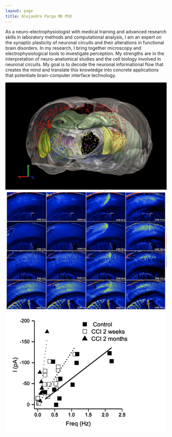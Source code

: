 ```yaml
---
layout: page
title: Alejandro Parga MD PhD
---
```


As a neuro-electrophysiologist with medical training and advanced research skills in laboratory methods and
computational analysis, I am an expert on the synaptic plasticity of neuronal circuits and their alterations in
functional brain disorders. In my research, I bring together microscopy and electrophysiological tools to
investigate perception. My strengths are in the interpretation of neuro-anatomical studies and the cell biology
involved in neuronal circuits. My goal is to decode the neuronal informational flow that creates the mind and
translate this knowledge into concrete applications that potentiate brain-computer interface technology.

<div class="row"> 
  <div class="column">
    <img src="/content/images/project1/video_screenshot.png">
    </div>
  <div class="column">
    <img src="/content/images/project2/csd_screenshot.png">
    </div> 
  <div class="column">
    <img src="/content/images/project3/Hz.I.png">
    </div>
</div>
